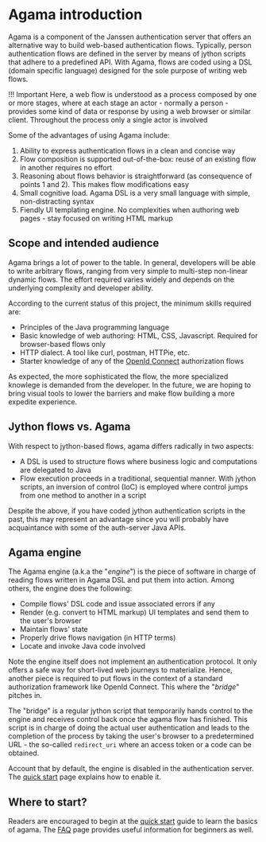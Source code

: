 # Agama introduction

Agama is a component of the Janssen authentication server that offers an alternative way to build web-based authentication flows. Typically, person authentication flows are defined in the server by means of jython scripts that adhere to a predefined API. With Agama, flows are coded using a DSL (domain specific language) designed for the sole purpose of writing web flows. 

!!! Important
    Here, a web flow is understood as a process composed by one or more stages, where at each stage an actor - normally a person - provides some kind of data or response by using a web browser or similar client. Throughout the process only a single actor is involved

Some of the advantages of using Agama include:

1. Ability to express authentication flows in a clean and concise way
1. Flow composition is supported out-of-the-box: reuse of an existing flow in another requires no effort
1. Reasoning about flows behavior is straightforward (as consequence of points 1 and 2). This makes flow modifications easy
1. Small cognitive load. Agama DSL is a very small language with simple, non-distracting syntax
1. Fiendly UI templating engine. No complexities when authoring web pages - stay focused on writing HTML markup

## Scope and intended audience

Agama brings a lot of power to the table. In general, developers will be able to write arbitrary flows, ranging from very simple to multi-step non-linear dynamic flows. The effort required varies widely and depends on the underlying complexity and developer ability.

According to the current status of this project, the minimum skills required are:

- Principles of the Java programming language
- Basic knowledge of web authoring: HTML, CSS, Javascript. Required for browser-based flows only
- HTTP dialect. A tool like curl, postman, HTTPie, etc.
- Starter knowledge of any of the [OpenId Connect](https://openid.net/specs/openid-connect-core-1_0.html) authorization flows 

As expected, the more sophisticated the flow, the more specialized knowlege is demanded from the developer. In the future, we are hoping to bring visual tools to lower the barriers and make flow building a more expedite experience.

## Jython flows vs. Agama 

With respect to jython-based flows, agama differs radically in two aspects:

- A DSL is used to structure flows where business logic and computations are delegated to Java
- Flow execution proceeds in a traditional, sequential manner. With jython scripts, an inversion of control (IoC) is employed where control jumps from one method to another in a script

Despite the above, if you have coded jython authentication scripts in the past, this may represent an advantage since you will probably have acquaintance with some of the auth-server Java APIs.

## Agama engine

The Agama engine (a.k.a the "_engine_") is the piece of software in charge of reading flows written in Agama DSL and put them into action. Among others, the engine does the following:

- Compile flows' DSL code and issue associated errors if any 
- Render (e.g. convert to HTML markup) UI templates and send them to the user's browser
- Maintain flows' state
- Properly drive flows navigation (in HTTP terms)
- Locate and invoke Java code involved 

Note the engine itself does not implement an authentication protocol. It only offers a safe way for short-lived web journeys to materialize. Hence, another piece is required to put flows in the context of a standard authorization framework like OpenId Connect. This where the "_bridge_" pitches in. 

The "bridge" is a regular jython script that temporarily hands control to the engine and receives control back once the agama flow has finished. This script is in charge of doing the actual user authentication and leads to the completion of the process by taking the user's browser to a predetermined URL - the so-called `redirect_uri` where an access token or a code can be obtained.

Account that by default, the engine is disabled in the authentication server. The [quick start](./quick-start.md) page explains how to enable it. 

## Where to start?

Readers are encouraged to begin at the [quick start](./quick-start.md) guide to learn the basics of agama. The [FAQ](./faq.md) page provides useful information for beginners as well.
